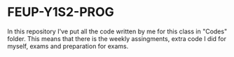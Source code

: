 # FEUP-Y1S2-PROG
In this repository I've put all the code written by me for this class in "Codes" folder. This means that there is the weekly assingments, extra code I did for myself, exams and preparation for exams.